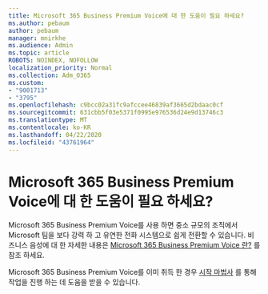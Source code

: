 ```yaml
---
title: Microsoft 365 Business Premium Voice에 대 한 도움이 필요 하세요?
ms.author: pebaum
author: pebaum
manager: mnirkhe
ms.audience: Admin
ms.topic: article
ROBOTS: NOINDEX, NOFOLLOW
localization_priority: Normal
ms.collection: Adm_O365
ms.custom:
- "9001713"
- "3795"
ms.openlocfilehash: c9bcc02a31fc9afccee46839af3665d2bdaac0cf
ms.sourcegitcommit: 631cbb5f03e5371f0995e976536d24e9d13746c3
ms.translationtype: MT
ms.contentlocale: ko-KR
ms.lasthandoff: 04/22/2020
ms.locfileid: "43761964"
---
```

# <a name="need-help-with-microsoft-365-business-premium-voice"></a>Microsoft 365 Business Premium Voice에 대 한 도움이 필요 하세요?

Microsoft 365 Business Premium Voice를 사용 하면 중소 규모의 조직에서 Microsoft 팀을 보다 강력 하 고 유연한 전화 시스템으로 쉽게 전환할 수 있습니다. 비즈니스 음성에 대 한 자세한 내용은 [Microsoft 365 Business Premium Voice 란?](https://docs.microsoft.com/microsoftteams/business-voice/whats-business-voice) 를 참조 하세요.

Microsoft 365 Business Premium Voice를 이미 취득 한 경우 [시작 마법사](https://docs.microsoft.com/microsoftteams/business-voice/use-getting-started-wizard) 를 통해 작업을 진행 하는 데 도움을 받을 수 있습니다. 
